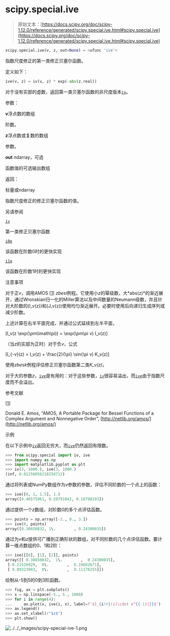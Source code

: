 # scipy.special.ive

> 原始文本：[https://docs.scipy.org/doc/scipy-1.12.0/reference/generated/scipy.special.ive.html#scipy.special.ive](https://docs.scipy.org/doc/scipy-1.12.0/reference/generated/scipy.special.ive.html#scipy.special.ive)

```py
scipy.special.ive(v, z, out=None) = <ufunc 'ive'>
```

指数尺度修正的第一类修正贝塞尔函数。

定义如下：

```py
ive(v, z) = iv(v, z) * exp(-abs(z.real)) 
```

对于没有实部的虚数，返回第一类贝塞尔函数的非尺度版本[`iv`](scipy.special.iv.html#scipy.special.iv "scipy.special.iv")。

参数：

**v**浮点数的数组

阶数。

**z**浮点数或复数的数组

参数。

**out** ndarray，可选

函数值的可选输出数组

返回：

标量或ndarray

指数尺度修正的修正贝塞尔函数的值。

另请参阅

[`iv`](scipy.special.iv.html#scipy.special.iv "scipy.special.iv")

第一类修正贝塞尔函数

[`i0e`](scipy.special.i0e.html#scipy.special.i0e "scipy.special.i0e")

该函数在阶数0时的更快实现

[`i1e`](scipy.special.i1e.html#scipy.special.i1e "scipy.special.i1e")

该函数在阶数1时的更快实现

注意事项

对于正*v*，调用AMOS [[1]](#rd3ac0c69ec97-1) *zbesi*例程。它使用小*z*的幂级数，大*abs(z)*的渐近展开，通过Wronskian归一化的Miller算法以及中间数量的Neumann级数，并且针对大阶数的\(I_v(z)\)和\(J_v(z)\)使用均匀渐近展开。必要时使用后向递归生成序列或减少阶数。

上述计算在右半平面完成，并通过公式延续到左半平面，

\[I_v(z \exp(\pm\imath\pi)) = \exp(\pm\pi v) I_v(z)\]

（当*z*的实部为正时）对于负*v*，公式

\[I_{-v}(z) = I_v(z) + \frac{2}{\pi} \sin(\pi v) K_v(z)\]

使用*zbesk*例程评估修正贝塞尔函数第二类*K_v(z)*。

对于大的参数*z*，[`ive`](#scipy.special.ive "scipy.special.ive")是有用的：对于这些参数，[`iv`](scipy.special.iv.html#scipy.special.iv "scipy.special.iv")很容易溢出，而[`ive`](#scipy.special.ive "scipy.special.ive")由于指数尺度而不会溢出。

参考文献

[[1](#id1)]

Donald E. Amos, “AMOS, A Portable Package for Bessel Functions of a Complex Argument and Nonnegative Order”, [http://netlib.org/amos/](http://netlib.org/amos/)

示例

在以下示例中[`iv`](scipy.special.iv.html#scipy.special.iv "scipy.special.iv")返回无穷大，而[`ive`](#scipy.special.ive "scipy.special.ive")仍然返回有限数。

```py
>>> from scipy.special import iv, ive
>>> import numpy as np
>>> import matplotlib.pyplot as plt
>>> iv(3, 1000.), ive(3, 1000.)
(inf, 0.01256056218254712) 
```

通过将列表或NumPy数组作为*v*参数的参数，评估不同阶数的一个点上的函数：

```py
>>> ive([0, 1, 1.5], 1.)
array([0.46575961, 0.20791042, 0.10798193]) 
```

通过提供一个*z*数组，对阶数0的多个点评估函数。

```py
>>> points = np.array([-2., 0., 3.])
>>> ive(0, points)
array([0.30850832, 1\.        , 0.24300035]) 
```

通过为*v*和*z*提供可广播到正确形状的数组，对不同阶数的几个点评估函数。要计算一维点数组的0、1和2阶：

```py
>>> ive([[0], [1], [2]], points)
array([[ 0.30850832,  1\.        ,  0.24300035],
 [-0.21526929,  0\.        ,  0.19682671],
 [ 0.09323903,  0\.        ,  0.11178255]]) 
```

绘制从-5到5的0到3阶函数。

```py
>>> fig, ax = plt.subplots()
>>> x = np.linspace(-5., 5., 1000)
>>> for i in range(4):
...     ax.plot(x, ive(i, x), label=f'$I_{i!r}(z)\cdot e^{{-|z|}}$')
>>> ax.legend()
>>> ax.set_xlabel(r"$z$")
>>> plt.show() 
```

![../../_images/scipy-special-ive-1.png](../Images/0c4ad9341448becd51fab40b5a1c1bb9.png)
